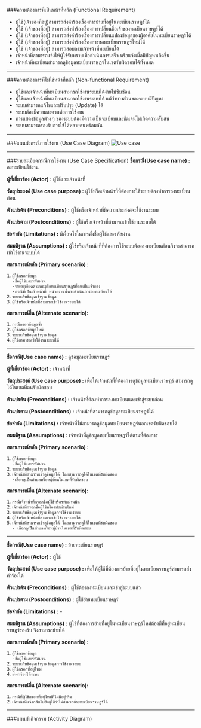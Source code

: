 

###ความต้องการที่เป็นหน้าที่หลัก  (Functional Requirement)
* ผู้ใช้(เจ้าของที่อยู่)สามารถส่งคำร้องเรื่องการย้ายที่อยู่ในทะเบียนราษฎร์ได้
* ผู้ใช้ (เจ้าของที่อยู่) สามารถส่งคำร้องเรื่องการเปลี่ยนชื่อเจ้าของทะเบียนราษฎร์ได้
* ผู้ใช้ (เจ้าของที่อยู่) สามารถส่งคำร้องเรื่องการเปลี่ยนแปลงข้อมูลของผู้อาศัยในทะเบียนราษฎร์ได้
* ผู้ใช้ (เจ้าของที่อยู่) สามารถส่งคำร้องเรื่องการขอทะเบียนราษฎร์ใหม่ได้
* ผู้ใช้ (เจ้าของที่อยู่) สามารถสอบถามเจ้าหน้าที่ทะเบียนได้
* เจ้าหน้าที่สามารถแจ้งให้ผู้ใช้รับทราบเมื่อดำเนินการเสร็จ หรือแจ้งเมื่อมีปัญหาเกิดขึ้น
* เจ้าหน้าที่ทะเบียนสามารถดูข้อมูลทะเบียนราษฎร์ในเขตรับผิดชอบได้ทั้งหมด

--------------------------------------------------------------------------------

###ความต้องการที่ไม่ใช่หน้าที่หลัก (Non-functional Requirement)
* ผู้ใช้และเจ้าหน้าที่ทะเบียนสามารถใช้งานระบบได้ง่ายไม่ซับซ้อน
* ผู้ใช้และเจ้าหน้าที่ทะเบียนสามารถใช้งานระบบได้ แม้ว่าบางส่วนของระบบมีปัญหา
* ระบบสามารถแก้ไขและปรับปรุง (Update) ได้
* ระบบต้องมีความสะดวกต่อการใช้งาน
* การแสดงข้อมูลต่าง ๆ ของระบบต้องมีความเป็นระเบียบและชัดเจนไม่เกิดความสับสน
* ระบบสามารถรองรับการใช้ได้หลายคนพร้อมกัน

--------------------------------------------------------------------------------

###แผนผังกรณีการใช้งาน (Use Case Diagram)
![Use case](https://github.com/CE-KMITL-OOAD-2014/Home-registration/blob/master/images/Use%20Case%20Diagram.jpg)

--------------------------------------------------------------------------------

###รายละเอียดกรณีการใช้งาน (Use Case Specification)
**ชื่อกรณี(Use case name)             :**        ลงทะเบียนใช้งาน

**ผู้ที่เกี่ยวข้อง (Actor)                 :** ผู้ใช้และเจ้าหน้าที่

**วัตถุประสงค์ (Use case purpose)      :** ผู้ใช้หรือเจ้าหน้าที่ที่ต้องการใช้ระบบต้องทำการลงทะเบียนก่อน

**ตัวแปรต้น  (Preconditions)          :** ผู้ใช้หรือเจ้าหน้าที่มีความประสงค์จะใช้งานระบบ

**ตัวแปรตาม (Postconditions)         :** ผู้ใช้หรือเจ้าหน้าที่สามารถเข้าใช้งานระบบได้

**ข้อจำกัด (Limitations)              :** มีเงื่อนไขในการตั้งชื่อผู้ใช้และรหัสผ่าน

**สมมติฐาน (Assumptions)             :** ผู้ใช้หรือเจ้าหน้าที่ที่ต้องการใช้ระบบต้องลงทะเบียนก่อนจึงจะสามารถเข้าใช้งานระบบได้

**สถานการณ์หลัก (Primary scenario)   :**

    1.ผู้ใช้กรอกข้อมูล
      -ชื่อผู้ใช้และรหัสผ่าน
      -รายละเอียดตามหนังสือทะเบียนราษฎร์ที่ตนเป็นเจ้าของ
      -กรณีที่เป็นเจ้าหน้าที่ หน่วยงานนั้นจะดำเนินการลงทะเบียนให้
    2.ระบบเก็บข้อมูลเข้าฐานข้อมูล
    3.ผู้ใช้หรือเจ้าหน้าที่สามารถเข้าใช้งานระบบได้
    
**สถานการณ์อื่น  (Alternate scenario):**

    1.กรณีกรอกข้อมูลซ้ำ
    2.ผู้ใช้กรอกข้อมูลใหม่
    3.ระบบเก็บข้อมูลเข้าฐานข้อมูล
    4.ผู้ใช้สามารถเข้าใช้งานระบบได้

-------------------------------------------------------------------------------------------------


**ชื่อกรณี(Use case name)             :** ดูข้อมูลทะเบียนราษฎร์

**ผู้ที่เกี่ยวข้อง (Actor)                 :** เจ้าหน้าที่

**วัตถุประสงค์ (Use case purpose)      :** เพื่อให้เจ้าหน้าที่ที่ต้องการดูข้อมูลทะเบียนราษฎร์ สามารถดูได้ในเขตที่ตนรับผิดชอบ

**ตัวแปรต้น  (Preconditions)          :** เจ้าหน้าที่ต้องทำการลงทะเบียนและเข้าสู่ระบบก่อน

**ตัวแปรตาม (Postconditions)         :** เจ้าหน้าที่สามารถดูข้อมูลทะเบียนราษฎร์ได้

**ข้อจำกัด (Limitations)              :** เจ้าหน้าที่ไม่สามารถดูข้อมูลทะเบียนราษฎร์นอกเขตรับผิดชอบได้

**สมมติฐาน (Assumptions)             :** เจ้าหน้าที่ดูข้อมูลทะเบียนราษฎร์ได้ตามที่ต้องการ

**สถานการณ์หลัก (Primary scenario)   :**

    1.ผู้ใช้กรอกข้อมูล
      -ชื่อผู้ใช้และรหัสผ่าน
    2.ระบบเก็บข้อมูลเข้าฐานข้อมูล
    3.เจ้าหน้าที่สามารถเข้าดูข้อมูลได้ โดยสามารถดูได้ในเขตที่รับผิดชอบ
      -เลือกดูเป็นตำบลหรือหมู่บ้านในเขตที่รับผิดชอบ
    
**สถานการณ์อื่น  (Alternate scenario):**

    1.กรณีเจ้าหน้าที่กรอกชื่อผู้ใช้หรือรหัสผ่านผิด
    2.เจ้าหน้าที่กรอกชื่อผู้ใช้หรือรหัสผ่านใหม่
    3.ระบบเก็บข้อมูลเข้าฐานข้อมูลการใช้งานระบบ
    4.ผู้ใช้หรือเจ้าหน้าที่สามารถเข้าใช้งานระบบได้
    5.เจ้าหน้าที่สามารถเข้าดูข้อมูลได้ โดยสามารถดูได้ในเขตที่รับผิดชอบ
      - เลือกดูเป็นตำบลหรือหมู่บ้านในเขตที่รับผิดชอบ

-------------------------------------------------------------------------------------------------

**ชื่อกรณี(Use case name)             :** ย้ายทะเบียนราษฎร์

**ผู้ที่เกี่ยวข้อง (Actor)                 :** ผู้ใช้

**วัตถุประสงค์ (Use case purpose)      :** เพื่อให้ผู้ใช้ที่ต้องการย้ายที่อยู่ในทะเบียนราษฎร์สามารถส่งคำร้องได้

**ตัวแปรต้น  (Preconditions)          :** ผู้ใช้ต้องลงทะเบียนและเข้าสู่ระบบแล้ว

**ตัวแปรตาม (Postconditions)         :** ผู้ใช้ย้ายทะเบียนราษฎร์

**ข้อจำกัด (Limitations)              :** -

**สมมติฐาน (Assumptions)             :** ผู้ใช้ที่ต้องการย้ายที่อยู่ในทะเบียนราษฎร์ใหม่ต้องมีที่อยู่ทะเบียนราษฎร์รองรับ จึงสามารถย้ายได้

**สถานการณ์หลัก (Primary scenario)   :**

    1.ผู้ใช้กรอกข้อมูล
      -ชื่อผู้ใช้และรหัสผ่าน
    2.ระบบเก็บข้อมูลเข้าฐานข้อมูลการใช้งานระบบ
    3.ผู้ใช้กรอกที่อยู่ใหม่
    4.ส่งคำร้องให้ระบบ

    
**สถานการณ์อื่น  (Alternate scenario):**

    1.กรณีที่ผู้ใช้กรอกที่อยู่ใหม่ที่ไม่มีอยู่จริง
    2.เจ้าหน้าที่แจ้งกลับไปยังผู้ใช้ว่าไม่สามรถย้ายทะเบียนราษฎร์ได้

    
--------------------------------------------------------------------------------


###แผนผังกิจกรรม (Activity Diagram)

